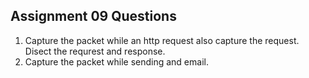 ## Assignment 09 Questions
1) Capture the packet while an http request also capture the request.
Disect the requrest and response.
2) Capture the packet while sending and email.
